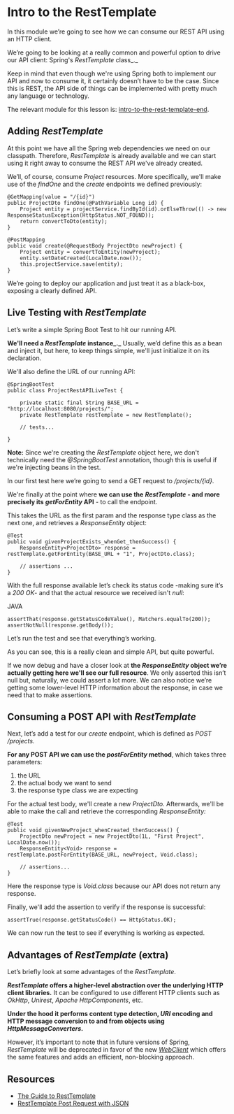 # Intro to the RestTemplate

In this module we’re going to see how we can consume our REST API using an HTTP client.

We’re going to be looking at a really common and powerful option to drive our API client: Spring's _RestTemplate_ class_._

Keep in mind that even though we're using Spring both to implement our API and now to consume it, it certainly doesn’t have to be the case. Since this is REST, the API side of things can be implemented with pretty much any language or technology.

The relevant module for this lesson is: [intro-to-the-rest-template-end](https://github.com/nbicocchi/spring-boot-course/tree/module8/intro-to-the-rest-template-end).

## Adding _RestTemplate_

At this point we have all the Spring web dependencies we need on our classpath. Therefore, _RestTemplate_ is already available and we can start using it right away to consume the REST API we've already created.

We’ll, of course, consume _Project_ resources. More specifically, we'll make use of the _findOne_ and the _create_ endpoints we defined previously:

```
@GetMapping(value = "/{id}")
public ProjectDto findOne(@PathVariable Long id) {
    Project entity = projectService.findById(id).orElseThrow(() -> new ResponseStatusException(HttpStatus.NOT_FOUND));
    return convertToDto(entity);
}

@PostMapping
public void create(@RequestBody ProjectDto newProject) {
    Project entity = convertToEntity(newProject);
    entity.setDateCreated(LocalDate.now());
    this.projectService.save(entity);
}
```

We’re going to deploy our application and just treat it as a black-box, exposing a clearly defined API.

## Live Testing with _RestTemplate_

Let’s write a simple Spring Boot Test to hit our running API.

**We'll need a _RestTemplate_ instance_._** Usually, we’d define this as a bean and inject it, but here, to keep things simple, we'll just initialize it on its declaration.

We'll also define the URL of our running API:

```
@SpringBootTest
public class ProjectRestAPILiveTest {
    
    private static final String BASE_URL = "http://localhost:8080/projects/";
    private RestTemplate restTemplate = new RestTemplate();
    
    // tests...
    
}
```

**Note:** Since we're creating the _RestTemplate_ object here, we don't technically need the _@SpringBootTest_ annotation, though this is useful if we're injecting beans in the test.

In our first test here we’re going to send a GET request to _/projects/{id}_.

We're finally at the point where **we can use the** **_RestTemplate -_ and more precisely its** **_getForEntity_ API** - to call the endpoint.

This takes the URL as the first param and the response type class as the next one, and retrieves a _ResponseEntity_ object:

```
@Test
public void givenProjectExists_whenGet_thenSuccess() {
    ResponseEntity<ProjectDto> response = restTemplate.getForEntity(BASE_URL + "1", ProjectDto.class);

    // assertions ...
}
```

With the full response available let’s check its status code -making sure it’s a _200 OK_\- and that the actual resource we received isn't _null_:

JAVA

```
assertThat(response.getStatusCodeValue(), Matchers.equalTo(200));
assertNotNull(response.getBody());
```

Let’s run the test and see that everything’s working.

As you can see, this is a really clean and simple API, but quite powerful.

If we now debug and have a closer look at **the _ResponseEntity_ object we’re actually getting here we'll see our full resource**. We only asserted this isn’t null but, naturally, we could assert a lot more. We can also notice we’re getting some lower-level HTTP information about the response, in case we need that to make assertions.


## Consuming a POST API with _RestTemplate_

Next, let’s add a test for our _create_ endpoint, which is defined as _POST /projects._

**For any POST API we can use the _postForEntity_ method**, which takes three parameters:

1.  the URL
2.  the actual body we want to send
3.  the response type class we are expecting

For the actual test body, we'll create a new _ProjectDto._ Afterwards, we'll be able to make the call and retrieve the corresponding _ResponseEntity:_

```
@Test
public void givenNewProject_whenCreated_thenSuccess() {
    ProjectDto newProject = new ProjectDto(1L, "First Project", LocalDate.now());
    ResponseEntity<Void> response = restTemplate.postForEntity(BASE_URL, newProject, Void.class);
    
    // assertions...
}
```

Here the response type is _Void.class_ because our API does not return any response.

Finally, we'll add the assertion to verify if the response is successful:

```
assertTrue(response.getStatusCode() == HttpStatus.OK);
```

We can now run the test to see if everything is working as expected.

## Advantages of _RestTemplate_ (extra)

Let’s briefly look at some advantages of the _RestTemplate_.

**_RestTemplate_ offers a higher-level abstraction over the underlying HTTP client libraries.** It can be configured to use different HTTP clients such as _OkHttp_, _Unirest_, _Apache_ _HttpComponents_, etc.

**Under the hood it performs content type detection, _URI_ encoding and HTTP message conversion to and from objects using _HttpMessageConverters._**

However, it’s important to note that in future versions of Spring, _RestTemplate_ will be deprecated in favor of the new [_WebClient_](https://docs.spring.io/spring/docs/current/javadoc-api/org/springframework/web/reactive/function/client/WebClient.html) which offers the same features and adds an efficient, non-blocking approach.

## Resources
- [The Guide to RestTemplate](https://www.baeldung.com/rest-template)
- [RestTemplate Post Request with JSON](https://www.baeldung.com/spring-resttemplate-post-json)
